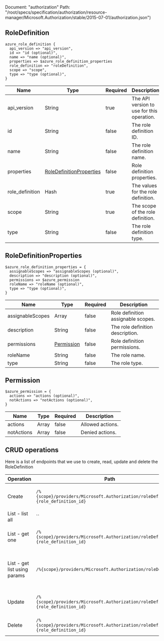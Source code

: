 Document: "authorization"
Path: "/root/specs/specification/authorization/resource-manager/Microsoft.Authorization/stable/2015-07-01/authorization.json")

## RoleDefinition

```puppet
azure_role_definition {
  api_version => "api_version",
  id => "id (optional)",
  name => "name (optional)",
  properties => $azure_role_definition_properties
  role_definition => "roleDefinition",
  scope => "scope",
  type => "type (optional)",
}
```

| Name        | Type           | Required       | Description       |
| ------------- | ------------- | ------------- | ------------- |
|api_version | String | true | The API version to use for this operation. |
|id | String | false | The role definition ID. |
|name | String | false | The role definition name. |
|properties | [RoleDefinitionProperties](#roledefinitionproperties) | false | Role definition properties. |
|role_definition | Hash | true | The values for the role definition. |
|scope | String | true | The scope of the role definition. |
|type | String | false | The role definition type. |
        
## RoleDefinitionProperties

```puppet
$azure_role_definition_properties = {
  assignableScopes => "assignableScopes (optional)",
  description => "description (optional)",
  permissions => $azure_permission
  roleName => "roleName (optional)",
  type => "type (optional)",
}
```

| Name        | Type           | Required       | Description       |
| ------------- | ------------- | ------------- | ------------- |
|assignableScopes | Array | false | Role definition assignable scopes. |
|description | String | false | The role definition description. |
|permissions | [Permission](#permission) | false | Role definition permissions. |
|roleName | String | false | The role name. |
|type | String | false | The role type. |
        
## Permission

```puppet
$azure_permission = {
  actions => "actions (optional)",
  notActions => "notActions (optional)",
}
```

| Name        | Type           | Required       | Description       |
| ------------- | ------------- | ------------- | ------------- |
|actions | Array | false | Allowed actions. |
|notActions | Array | false | Denied actions. |



## CRUD operations

Here is a list of endpoints that we use to create, read, update and delete the RoleDefinition

| Operation | Path | Verb | Description | OperationID |
| ------------- | ------------- | ------------- | ------------- | ------------- |
|Create|`/%{scope}/providers/Microsoft.Authorization/roleDefinitions/%{role_definition_id}`|Put|Creates or updates a role definition.|RoleDefinitions_CreateOrUpdate|
|List - list all|``||||
|List - get one|`/%{scope}/providers/Microsoft.Authorization/roleDefinitions/%{role_definition_id}`|Get|Get role definition by name (GUID).|RoleDefinitions_Get|
|List - get list using params|`/%{scope}/providers/Microsoft.Authorization/roleDefinitions`|Get|Get all role definitions that are applicable at scope and above.|RoleDefinitions_List|
|Update|`/%{scope}/providers/Microsoft.Authorization/roleDefinitions/%{role_definition_id}`|Put|Creates or updates a role definition.|RoleDefinitions_CreateOrUpdate|
|Delete|`/%{scope}/providers/Microsoft.Authorization/roleDefinitions/%{role_definition_id}`|Delete|Deletes a role definition.|RoleDefinitions_Delete|